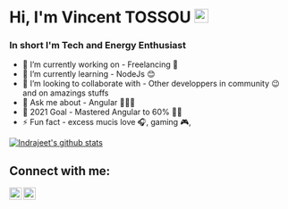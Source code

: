 # Hi, I'm Vincent TOSSOU <img src="https://media.giphy.com/media/hvRJCLFzcasrR4ia7z/giphy.gif" width="25px">
<!-- ❔[![Website](https://img.shields.io/badge/Text-Text-green?style=flat-square)](https://google.com) -->

### In short I'm Tech and Energy Enthusiast

- 🔭 I’m currently working on - Freelancing 🤠
- 🌱 I’m currently learning - NodeJs 😊
- 👯 I’m looking to collaborate with - Other developpers in community 😉 and on amazings stuffs
- 💬 Ask me about - Angular  👨🏽‍💻
- 🥅 2021 Goal - Mastered Angular to 60%  🧔🏽
- ⚡ Fun fact - excess mucis love 🎧, gaming 🎮,  

<!-- ❔❔❔❔ means username in below README.md -->
<!-- Also feel free to update second URL to any URL -->
[![Indrajeet's github stats](https://github-readme-stats.vercel.app/api?username=Vic-rider&count_private=true&include_all_commits=true&theme=radical)](https://google.com)

## Connect with me:
<!--[<img align="left" alt="codeSTACKr.com" width="22px" src="https://raw.githubusercontent.com/iconic/open-iconic/master/svg/globe.svg" />][website]-->
[<img align="left" alt="codeSTACKr | Twitter" width="22px" src="https://cdn.jsdelivr.net/npm/simple-icons@v3/icons/twitter.svg" />][twitter]
[<img align="left" alt="codeSTACKr | LinkedIn" width="22px" src="https://cdn.jsdelivr.net/npm/simple-icons@v3/icons/linkedin.svg" />][linkedin]
<br />

<!-- Optional if you have blogs -->
<!-- ## Latest blog posts:-->
<!-- BLOG-POST-LIST:START -->
<!-- BLOG-POST-LIST:END -->

<!-- This section you create this variables that are used above -->
<!--[website]: https://google.com-->
[twitter]: https://twitter.com/tossouvincenta1
[linkedin]: https://www.linkedin.com/in/vincent-tossou-55ab8a16b/
